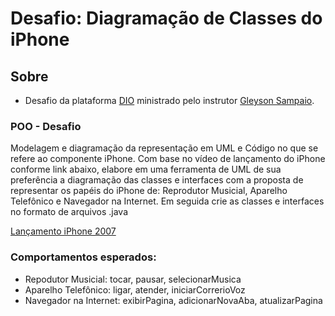 # Desafio: Diagramação de Classes do iPhone

## Sobre
- Desafio da  plataforma [DIO](www.dio.me) ministrado pelo instrutor [Gleyson Sampaio](https://github.com/glysns).

### POO - Desafio

Modelagem e diagramação da representação em UML e Código no que se refere ao componente iPhone.
Com base no vídeo de lançamento do iPhone conforme link abaixo, elabore em uma ferramenta de UML de sua preferência a diagramação das classes e interfaces com a proposta de representar os papéis do iPhone de: Reprodutor Musicial, Aparelho Telefônico e Navegador na Internet. Em seguida crie as classes e interfaces no formato de arquivos .java

[Lançamento iPhone 2007](https://www.youtube.com/watch?v=9ou608QQRq8)

### Comportamentos esperados:
- Repodutor Musicial: tocar, pausar, selecionarMusica
- Aparelho Telefônico: ligar, atender, iniciarCorrerioVoz
- Navegador na Internet: exibirPagina, adicionarNovaAba, atualizarPagina

